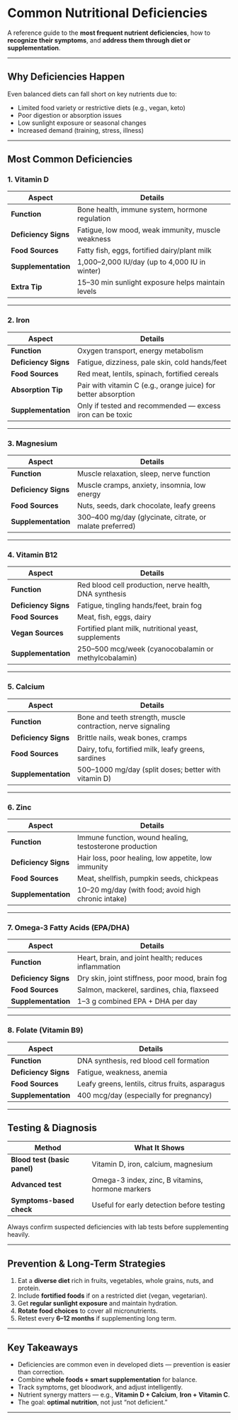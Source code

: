 # Common Nutritional Deficiencies

A reference guide to the **most frequent nutrient deficiencies**, how to **recognize their symptoms**, and **address them through diet or supplementation**.

---

##  Why Deficiencies Happen

Even balanced diets can fall short on key nutrients due to:
- Limited food variety or restrictive diets (e.g., vegan, keto)  
- Poor digestion or absorption issues  
- Low sunlight exposure or seasonal changes  
- Increased demand (training, stress, illness)

---

##  Most Common Deficiencies

###  **1. Vitamin D**
| Aspect | Details |
|---------|----------|
| **Function** | Bone health, immune system, hormone regulation |
| **Deficiency Signs** | Fatigue, low mood, weak immunity, muscle weakness |
| **Food Sources** | Fatty fish, eggs, fortified dairy/plant milk |
| **Supplementation** | 1,000–2,000 IU/day (up to 4,000 IU in winter) |
| **Extra Tip** | 15–30 min sunlight exposure helps maintain levels |

---

###  **2. Iron**
| Aspect | Details |
|---------|----------|
| **Function** | Oxygen transport, energy metabolism |
| **Deficiency Signs** | Fatigue, dizziness, pale skin, cold hands/feet |
| **Food Sources** | Red meat, lentils, spinach, fortified cereals |
| **Absorption Tip** | Pair with vitamin C (e.g., orange juice) for better absorption |
| **Supplementation** | Only if tested and recommended — excess iron can be toxic |

---

###  **3. Magnesium**
| Aspect | Details |
|---------|----------|
| **Function** | Muscle relaxation, sleep, nerve function |
| **Deficiency Signs** | Muscle cramps, anxiety, insomnia, low energy |
| **Food Sources** | Nuts, seeds, dark chocolate, leafy greens |
| **Supplementation** | 300–400 mg/day (glycinate, citrate, or malate preferred) |

---

###  **4. Vitamin B12**
| Aspect | Details |
|---------|----------|
| **Function** | Red blood cell production, nerve health, DNA synthesis |
| **Deficiency Signs** | Fatigue, tingling hands/feet, brain fog |
| **Food Sources** | Meat, fish, eggs, dairy |
| **Vegan Sources** | Fortified plant milk, nutritional yeast, supplements |
| **Supplementation** | 250–500 mcg/week (cyanocobalamin or methylcobalamin) |

---

###  **5. Calcium**
| Aspect | Details |
|---------|----------|
| **Function** | Bone and teeth strength, muscle contraction, nerve signaling |
| **Deficiency Signs** | Brittle nails, weak bones, cramps |
| **Food Sources** | Dairy, tofu, fortified milk, leafy greens, sardines |
| **Supplementation** | 500–1000 mg/day (split doses; better with vitamin D) |

---

###  **6. Zinc**
| Aspect | Details |
|---------|----------|
| **Function** | Immune function, wound healing, testosterone production |
| **Deficiency Signs** | Hair loss, poor healing, low appetite, low immunity |
| **Food Sources** | Meat, shellfish, pumpkin seeds, chickpeas |
| **Supplementation** | 10–20 mg/day (with food; avoid high chronic intake) |

---

###  **7. Omega-3 Fatty Acids (EPA/DHA)**
| Aspect | Details |
|---------|----------|
| **Function** | Heart, brain, and joint health; reduces inflammation |
| **Deficiency Signs** | Dry skin, joint stiffness, poor mood, brain fog |
| **Food Sources** | Salmon, mackerel, sardines, chia, flaxseed |
| **Supplementation** | 1–3 g combined EPA + DHA per day |

---

###  **8. Folate (Vitamin B9)**
| Aspect | Details |
|---------|----------|
| **Function** | DNA synthesis, red blood cell formation |
| **Deficiency Signs** | Fatigue, weakness, anemia |
| **Food Sources** | Leafy greens, lentils, citrus fruits, asparagus |
| **Supplementation** | 400 mcg/day (especially for pregnancy) |

---

##  Testing & Diagnosis

| Method | What It Shows |
|--------|----------------|
| **Blood test (basic panel)** | Vitamin D, iron, calcium, magnesium |
| **Advanced test** | Omega-3 index, zinc, B vitamins, hormone markers |
| **Symptoms-based check** | Useful for early detection before testing |

 Always confirm suspected deficiencies with lab tests before supplementing heavily.

---

##  Prevention & Long-Term Strategies

1. Eat a **diverse diet** rich in fruits, vegetables, whole grains, nuts, and protein.  
2. Include **fortified foods** if on a restricted diet (vegan, vegetarian).  
3. Get **regular sunlight exposure** and maintain hydration.  
4. **Rotate food choices** to cover all micronutrients.  
5. Retest every **6–12 months** if supplementing long term.

---

##  Key Takeaways

- Deficiencies are common even in developed diets — prevention is easier than correction.  
- Combine **whole foods + smart supplementation** for balance.  
- Track symptoms, get bloodwork, and adjust intelligently.  
- Nutrient synergy matters — e.g., **Vitamin D + Calcium**, **Iron + Vitamin C**.  
- The goal: **optimal nutrition**, not just “not deficient.”

---